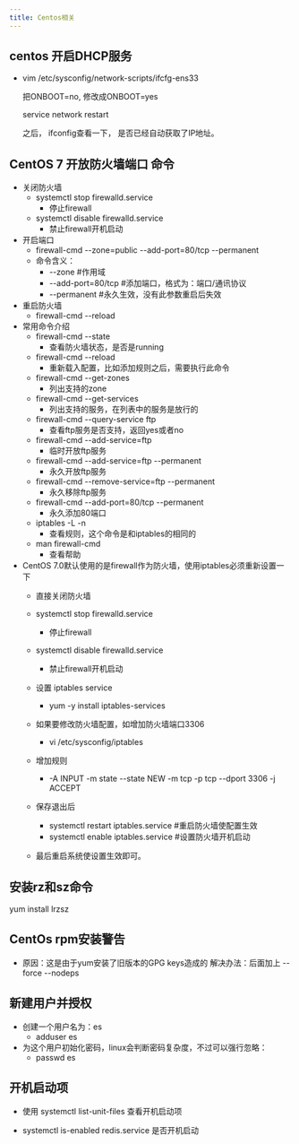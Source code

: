 ```yaml
---
title: Centos相关
---
```


## centos 开启DHCP服务

* vim /etc/sysconfig/network-scripts/ifcfg-ens33

  把ONBOOT=no, 修改成ONBOOT=yes

  service network restart

  之后， ifconfig查看一下， 是否已经自动获取了IP地址。

## CentOS 7 开放防火墙端口 命令

*   关闭防火墙
    *   systemctl stop firewalld.service           
        *   停止firewall
    *   systemctl disable firewalld.service        
        *   禁止firewall开机启动
*   开启端口
    *   firewall-cmd --zone=public --add-port=80/tcp --permanent
    *   命令含义：
        *   --zone #作用域
        *   --add-port=80/tcp #添加端口，格式为：端口/通讯协议
        *   --permanent #永久生效，没有此参数重启后失效
*   重启防火墙
    *   firewall-cmd --reload
*   常用命令介绍
    *   firewall-cmd --state                           
        *   查看防火墙状态，是否是running
    *   firewall-cmd --reload                          
        *   重新载入配置，比如添加规则之后，需要执行此命令
    *   firewall-cmd --get-zones                       
        *   列出支持的zone
    *   firewall-cmd --get-services                    
        *   列出支持的服务，在列表中的服务是放行的
    *   firewall-cmd --query-service ftp               
        *   查看ftp服务是否支持，返回yes或者no
    *   firewall-cmd --add-service=ftp                 
        *   临时开放ftp服务
    *   firewall-cmd --add-service=ftp --permanent     
        *   永久开放ftp服务
    *   firewall-cmd --remove-service=ftp --permanent  
        *   永久移除ftp服务
    *   firewall-cmd --add-port=80/tcp --permanent     
        *   永久添加80端口 
    *   iptables -L -n                                 
        *   查看规则，这个命令是和iptables的相同的
    *   man firewall-cmd                               
        *   查看帮助
*   CentOS 7.0默认使用的是firewall作为防火墙，使用iptables必须重新设置一下
    *  直接关闭防火墙
    *  systemctl stop firewalld.service        
       *   停止firewall
    *  systemctl disable firewalld.service     
       *   禁止firewall开机启动

    *  设置 iptables service
       *   yum -y install iptables-services
    *  如果要修改防火墙配置，如增加防火墙端口3306
       *   vi /etc/sysconfig/iptables 
    *  增加规则
       *   -A INPUT -m state --state NEW -m tcp -p tcp --dport 3306 -j ACCEPT

    *  保存退出后
       *   systemctl restart iptables.service #重启防火墙使配置生效
       *   systemctl enable iptables.service #设置防火墙开机启动
    *  最后重启系统使设置生效即可。

## 安装rz和sz命令

yum install lrzsz  

##  CentOs rpm安装警告

* 原因：这是由于yum安装了旧版本的GPG keys造成的
  解决办法：后面加上
   --force --nodeps

   

## 新建用户并授权

*   创建一个用户名为：es
    *   adduser es
*   为这个用户初始化密码，linux会判断密码复杂度，不过可以强行忽略：
    *   passwd es

## 开机启动项

*   使用 systemctl list-unit-files  查看开机启动项 

*   systemctl is-enabled redis.service  是否开机启动